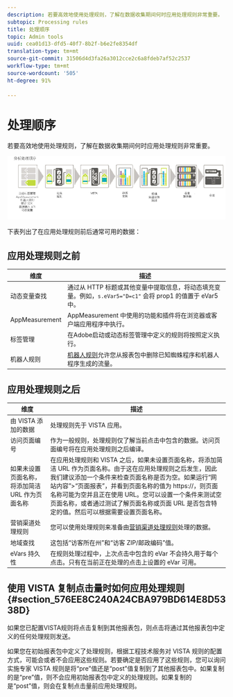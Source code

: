 ```yaml
---
description: 若要高效地使用处理规则，了解在数据收集期间何时应用处理规则非常重要。
subtopic: Processing rules
title: 处理顺序
topic: Admin tools
uuid: cea01d13-dfd5-40f7-8b2f-b6e2fe8354df
translation-type: tm+mt
source-git-commit: 31506d4d3fa26a3012cce2c6a8fdeb7af52c2537
workflow-type: tm+mt
source-wordcount: '505'
ht-degree: 91%

---
```



# 处理顺序

若要高效地使用处理规则，了解在数据收集期间何时应用处理规则非常重要。

![](assets/analytics_processing_order_test.png)

下表列出了在应用处理规则前后通常可用的数据：

## 应用处理规则之前

| 维度 | 描述 |
|--- |--- |
| 动态变量查找 | 通过从 HTTP 标题或其他变量中提取信息，将动态填充变量。例如，`s.eVar5="D=c1"` 会将 prop1 的值置于 eVar5 中。 |
| AppMeasurement | AppMeasurement 中使用的功能和插件将在浏览器或客户端应用程序中执行。 |
| 标签管理 | 在Adobe启动或动态标签管理中定义的规则将按照定义执行。 |
| 机器人规则 | [机器人规则](/help/admin/admin/bot-removal/bot-rules.md)允许您从报表包中删除已知蜘蛛程序和机器人程序生成的流量。 |

## 应用处理规则之后

| 维度 | 描述 |
|--- |--- |
| 由 VISTA 添加的数据 | 处理规则先于 VISTA 应用。 |
| 访问页面编号 | 作为一般规则，处理规则仅了解当前点击中包含的数据。访问页面编号将在应用处理规则之后编译。 |
| 如果未设置页面名称，将添加简洁 URL 作为页面名称 | 在应用处理规则和 VISTA 之后，如果未设置页面名称，将添加简洁 URL 作为页面名称。由于这在应用处理规则之后发生，因此我们建议添加一个条件来检查页面名称是否为空。如果运行“网站内容”>“页面报表”，并看到页面名称的值为 https://，则页面名称可能为空并且正在使用 URL。您可以设置一个条件来测试空页面名称，或者通过测试了解页面名称或页面 URL 是否包含特定的值。然后可以根据需要设置页面名称。 |
| 营销渠道处理规则 | 您可以使用处理规则来准备由[营销渠道处理规则](https://docs.adobe.com/content/help/zh-Hans/analytics/components/marketing-channels/c-rules.html)处理的数据。 |
| 地域查找 | 这包括“访客所在州”和“访客 ZIP/邮政编码”值。 |
| eVars 持久性 | 在规则处理过程中，上次点击中包含的 eVar 不会持久用于每个点击。只有在当前正在处理的点击上设置的 eVar 可用。 |

## 使用 VISTA 复制点击量时如何应用处理规则 {#section_576EE8C240A24CBA979BD614E8D5338D}

如果您已配置VISTA规则将点击复制到其他报表包，则点击将通过其他报表包中定义的任何处理规则发送。

如果您在初始报表包中定义了处理规则，根据工程技术服务对 VISTA 规则的配置方式，可能会或者不会应用这些规则。若要确定是否应用了这些规则，您可以询问实施专家 VISTA 规则是将“pre”值还是“post”值复制到了其他报表包中。如果复制的是“pre”值，则不会应用初始报表包中定义的处理规则。如果复制的是“post”值，则会在复制点击量前应用处理规则。
